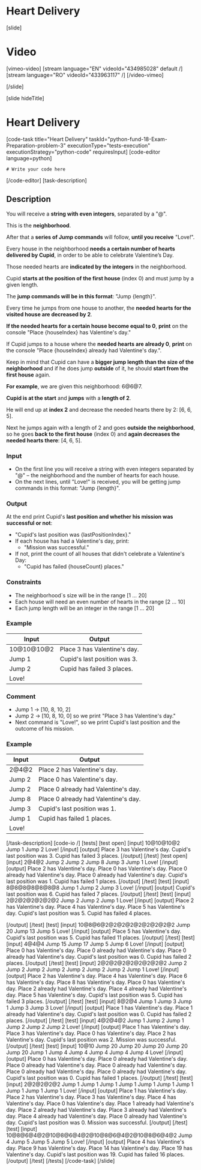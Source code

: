 # Heart Delivery

[slide]
# Video

[vimeo-video]
[stream language="EN" videoId="434985028"  default /]
[stream language="RO" videoId="433963117" /]
[/video-vimeo]

[/slide]

[slide hideTitle]
# Heart Delivery
[code-task title="Heart Delivery" taskId="python-fund-18-Exam-Preparation-problem-3" executionType="tests-execution" executionStrategy="python-code" requiresInput]
[code-editor language=python]
```
# Write your code here
```
[/code-editor]
[task-description]
## Description
You will receive a **string with even integers**, separated by a "@".

This is the **neighborhood**.

After that a **series of Jump commands** will follow, **until you receive** "Love!".

Every house in the neighborhood **needs a certain number of hearts delivered by Cupid**, in order to be able to celebrate Valentine’s Day.

Those needed hearts are **indicated by the integers** in the neighborhood.

Cupid **starts at the position of the first house** (index 0) and must jump by a given length.

The **jump commands will be in this format**: "Jump \{length\}".

Every time he jumps from one house to another, the **needed hearts for the visited house are decreased by 2**.

**If the needed hearts for a certain house become equal to 0**, **print** on the console "Place \{houseIndex\} has Valentine's day." 

If Cupid jumps to a house where the **needed hearts are already 0**, **print** on the console "Place \{houseIndex\} already had Valentine's day.".

Keep in mind that Cupid can have a **bigger jump length than the size of the neighborhood** and if he does jump **outside** of it, he should **start from the first house** again.

**For example**, we are given this neighborhood: 6@6@7.

**Cupid is at the start** and **jumps** with a **length of 2**.

He will end up at **index 2** and decrease the needed hearts there by 2: [6, 6, 5].

Next he jumps again with a length of 2 and goes **outside the neighborhood**, so he goes **back to the first house** (index 0) and **again decreases the needed hearts there**: [4, 6, 5].

### Input
- On the first line you will receive a string with even integers separated by "@" – the neighborhood and the number of hearts for each house.
- On the next lines, until "Love!" is received, you will be getting jump commands in this format: "Jump \{length\}".

### Output
At the end print Cupid's **last position and whether his mission was successful or not**:
- "Cupid's last position was \{lastPositionIndex\}."
- If each house has had a Valentine's day, print: 
    - "Mission was successful."
- If not, print the count of all houses that didn't celebrate a Valentine's Day:
    - "Cupid has failed \{houseCount\} places."

### Constraints
- The neighborhood`s size will be in the range \[1 … 20\]
- Each house will need an even number of hearts in the range \[2 … 10\]
- Each jump length will be an integer in the range \[1 … 20\]

### Example
| **Input** | **Output** |
| --- | --- |
| 10@10@10@2 | Place 3 has Valentine's day. |
| Jump 1 | Cupid's last position was 3. |
| Jump 2 | Cupid has failed 3 places. |
| Love! | |

### Comment
- Jump 1 -> \[10, 8, 10, 2\]
- Jump 2 -> \[10, 8, 10, 0\] so we print "Place 3 has Valentine's day."
- Next command is "Love!", so we print Cupid's last position and the outcome of his mission.

### Example
| **Input** | **Output** |
| --- | --- |
| 2@4@2 | Place 2 has Valentine's day. |
| Jump 2 | Place 0 has Valentine's day. |
| Jump 2 | Place 0 already had Valentine's day. |
| Jump 8 | Place 0 already had Valentine's day. |
| Jump 3 | Cupid's last position was 1. |
| Jump 1 | Cupid has failed 1 places. |
| Love! | |

[/task-description]
[code-io /]
[tests]
[test open]
[input]
10@10@10@2
Jump 1
Jump 2
Love!
[/input]
[output]
Place 3 has Valentine's day.
Cupid's last position was 3.
Cupid has failed 3 places.
[/output]
[/test]
[test open]
[input]
2@4@2
Jump 2
Jump 2
Jump 8
Jump 3
Jump 1
Love!
[/input]
[output]
Place 2 has Valentine's day.
Place 0 has Valentine's day.
Place 0 already had Valentine's day.
Place 0 already had Valentine's day.
Cupid's last position was 1.
Cupid has failed 1 places.
[/output]
[/test]
[test]
[input]
8@8@8@8@8@8@8
Jump 1
Jump 2
Jump 3
Love!
[/input]
[output]
Cupid's last position was 6.
Cupid has failed 7 places.
[/output]
[/test]
[test]
[input]
2@2@2@2@2@2@2
Jump 2
Jump 2
Jump 1
Love!
[/input]
[output]
Place 2 has Valentine's day.
Place 4 has Valentine's day.
Place 5 has Valentine's day.
Cupid's last position was 5.
Cupid has failed 4 places.

[/output]
[/test]
[test]
[input]
10@8@6@2@2@2@2@2@2@2@2@2
Jump 20
Jump 13
Jump 5
Love!
[/input]
[output]
Place 5 has Valentine's day.
Cupid's last position was 5.
Cupid has failed 11 places.
[/output]
[/test]
[test]
[input]
4@4@4
Jump 15
Jump 17
Jump 5
Jump 6
Love!
[/input]
[output]
Place 0 has Valentine's day.
Place 0 already had Valentine's day.
Place 0 already had Valentine's day.
Cupid's last position was 0.
Cupid has failed 2 places.
[/output]
[/test]
[test]
[input]
2@2@2@2@2@2@2@2@2
Jump 2
Jump 2
Jump 2
Jump 2
Jump 2
Jump 2
Jump 2
Jump 1
Love!
[/input]
[output]
Place 2 has Valentine's day.
Place 4 has Valentine's day.
Place 6 has Valentine's day.
Place 8 has Valentine's day.
Place 0 has Valentine's day.
Place 2 already had Valentine's day.
Place 4 already had Valentine's day.
Place 5 has Valentine's day.
Cupid's last position was 5.
Cupid has failed 3 places.
[/output]
[/test]
[test]
[input]
8@2@4
Jump 1
Jump 3
Jump 1
Jump 3
Jump 3
Love!
[/input]
[output]
Place 1 has Valentine's day.
Place 1 already had Valentine's day.
Cupid's last position was 0.
Cupid has failed 2 places.
[/output]
[/test]
[test]
[input]
4@2@4@2
Jump 1
Jump 2
Jump 1
Jump 2
Jump 2
Jump 2
Love!
[/input]
[output]
Place 1 has Valentine's day.
Place 3 has Valentine's day.
Place 0 has Valentine's day.
Place 2 has Valentine's day.
Cupid's last position was 2.
Mission was successful.
[/output]
[/test]
[test]
[input]
10@10
Jump 20
Jump 20
Jump 20
Jump 20
Jump 20
Jump 1
Jump 4
Jump 4
Jump 4
Jump 4
Jump 4
Love!
[/input]
[output]
Place 0 has Valentine's day.
Place 0 already had Valentine's day.
Place 0 already had Valentine's day.
Place 0 already had Valentine's day.
Place 0 already had Valentine's day.
Place 0 already had Valentine's day.
Cupid's last position was 0.
Cupid has failed 1 places.
[/output]
[/test]
[test]
[input]
2@2@2@2@2
Jump 1
Jump 1
Jump 1
Jump 1
Jump 1
Jump 1
Jump 1
Jump 1
Jump 1
Jump 1
Love!
[/input]
[output]
Place 1 has Valentine's day.
Place 2 has Valentine's day.
Place 3 has Valentine's day.
Place 4 has Valentine's day.
Place 0 has Valentine's day.
Place 1 already had Valentine's day.
Place 2 already had Valentine's day.
Place 3 already had Valentine's day.
Place 4 already had Valentine's day.
Place 0 already had Valentine's day.
Cupid's last position was 0.
Mission was successful.
[/output]
[/test]
[test]
[input]
10@8@6@4@2@10@8@6@4@2@10@8@6@4@2@10@8@6@4@2
Jump 4
Jump 5
Jump 5
Jump 5
Love!
[/input]
[output]
Place 4 has Valentine's day.
Place 9 has Valentine's day.
Place 14 has Valentine's day.
Place 19 has Valentine's day.
Cupid's last position was 19.
Cupid has failed 16 places.
[/output]
[/test]
[/tests]
[/code-task]
[/slide]